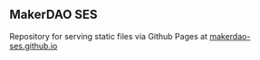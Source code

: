 ## MakerDAO SES

Repository for serving static files via Github Pages at [makerdao-ses.github.io](https://makerdao-ses.github.io)